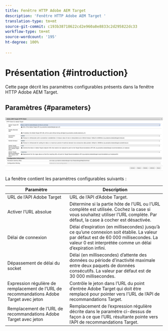 ```yaml
---
title: Fenêtre HTTP Adobe AEM Target
description: 'Fenêtre HTTP Adobe AEM Target '
translation-type: tm+mt
source-git-commit: c193b38718622cd2e960a8e8833c2d295822dc33
workflow-type: tm+mt
source-wordcount: '195'
ht-degree: 100%

---
```



# Présentation {#introduction}

Cette page décrit les paramètres configurables présents dans la fenêtre HTTP Adobe AEM Target.

## Paramètres {#parameters}

![Fenêtre HTTP Target](assets/httpwindow.png "Fenêtre HTTP Target")

La fenêtre contient les paramètres configurables suivants :

| Paramètre | Description |
|---|---|
| URL de l’API Adobe Target | URL de l’API d’Adobe Target. |
| Activer l’URL absolue | Détermine si la partie hôte de l’URL ou l’URL complète est utilisée. Cochez la case si vous souhaitez utiliser l’URL complète. Par défaut, la case à cocher est désactivée. |
| Délai de connexion | Délai d’expiration (en millisecondes) jusqu’à ce qu’une connexion soit établie. La valeur par défaut est de 60 000 millisecondes. La valeur 0 est interprétée comme un délai d’expiration infini. |
| Dépassement de délai du socket | Délai (en millisecondes) d’attente des données ou période d’inactivité maximale entre deux paquets de données consécutifs. La valeur par défaut est de 30 000 millisecondes. |
| Expression régulière de remplacement de l’URL de recommandations Adobe Target avec jeton | Contrôle le jeton dans l’URL du point d’entrée Adobe Target qui doit être remplacé pour pointer vers l’URL de l’API de recommandations Target. |
| Remplacement de l’URL de recommandations Adobe Target avec jeton | Remplacement de l’expression régulière décrite dans le paramètre ci-dessus de façon à ce que l’URL résultante pointe vers l’API de recommandations Target. |

